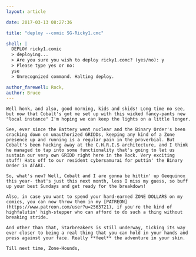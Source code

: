 ```yaml
---
layout: article

date: 2017-03-13 08:27:36

title: "deploy --comic SG-Ricky1.cmc"

shell: |
  DEPLOY ricky1.comic
  > deploying...
  > Are you sure you wish to deploy ricky1.comc? (yes/no): y
  > Please type yes or no:
  yse
  > Unrecognized command. Halting deploy. 

author_farewell: Rock,
author: Bruce
---
```


	Well honk, and also, good morning, kids and skids! Long time no see, but now that Cobalt's got me set up with this wicked fancy-pants new "local instance" I'm hoping we can keep the lights on a little longer. 

	See, ever since the Battery went nuclear and the Binary Order's been cracking down on unauthorized GRIDDs, keeping any kind of a Zone presence up and running is a regular pain in the proverbial. But Cobalt's been hacking away at the C.H.R.I.S architecture, and I think he managed to tap into some functionality that's going to let us sustain our very own GRIDD right here in the Rock. Very exciting stuff! Hats off to our resident cybersamurai for puttin' the Binary Order in ATARI.

	So, what's new? Well, Cobalt and I are gonna be hittin' up Geequinox this year- that's just this next month, less I miss my guess, so buff up your best Sundays and get ready for the breakdown!

	Also, in case you want to spend your hard-earned ZONE DOLLARS on my comics, you can now throw them in my [PATREON](https://www.patreon.com/user?u=2563721), if you're the kind of highfalutin' high-stepper who can afford to do such a thing without breaking stride. 

	And other than that, Starbreakers is still underway, ticking its way ever closer to being a real thing that you can hold in your hands and press against your face. Really **feel** the adventure in your skin. 

	Till next time, Zone-Hounds,